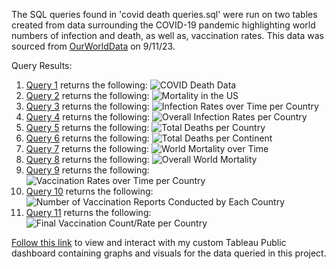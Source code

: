 The SQL queries found in 'covid death queries.sql' were run on two tables created from data surrounding the COVID-19 pandemic highlighting world numbers of infection and death, as well as, vaccination rates. This data was sourced from [OurWorldData](https://ourworldindata.org/covid-deaths) on 9/11/23.

Query Results:

1. [Query 1](https://github.com/levijsouder/SQL_COVID_Queries/blob/0cce256e2bed420fcb36ecc4b387b2a661ffe48c/covid%20death%20queries.sql#L12C1-L20C13) returns the following: ![COVID Death Data](https://github.com/levijsouder/SQL_COVID_Queries/blob/main/Query%20for%20COVID%20Death%20Data.png)
2. [Query 2](https://github.com/levijsouder/SQL_COVID_Queries/blob/0cce256e2bed420fcb36ecc4b387b2a661ffe48c/covid%20death%20queries.sql#L27C1-L35C13) returns the following: ![Mortality in the US](https://github.com/levijsouder/SQL_COVID_Queries/blob/main/Mortality-US.png)
3. [Query 3](https://github.com/levijsouder/SQL_COVID_Queries/blob/0cce256e2bed420fcb36ecc4b387b2a661ffe48c/covid%20death%20queries.sql#L41C1-L49C13) returns the following: ![Infection Rates over Time per Country](https://github.com/levijsouder/SQL_COVID_Queries/blob/main/Daily%20Infection%20Rate%20-%20Country.png)
4. [Query 4](https://github.com/levijsouder/SQL_COVID_Queries/blob/0cce256e2bed420fcb36ecc4b387b2a661ffe48c/covid%20death%20queries.sql#L54C1-L61C29) returns the following: ![Overall Infection Rates per Country](https://github.com/levijsouder/SQL_COVID_Queries/blob/main/MaxInfection%20Rate%20per%20Country.png)
5. [Query 5](https://github.com/levijsouder/SQL_COVID_Queries/blob/0cce256e2bed420fcb36ecc4b387b2a661ffe48c/covid%20death%20queries.sql#L66C1-L72C28) returns the following: ![Total Deaths per Country](https://github.com/levijsouder/SQL_COVID_Queries/blob/main/Country%20-%20Total%20Death.png)
6. [Query 6](https://github.com/levijsouder/SQL_COVID_Queries/blob/0cce256e2bed420fcb36ecc4b387b2a661ffe48c/covid%20death%20queries.sql#L78C1-L84C28) returns the following: ![Total Deaths per Continent](https://github.com/levijsouder/SQL_COVID_Queries/blob/main/Contintent%20-%20Death%20Count.png)
7. [Query 7](https://github.com/levijsouder/SQL_COVID_Queries/blob/0cce256e2bed420fcb36ecc4b387b2a661ffe48c/covid%20death%20queries.sql#L89C1-L98C11) returns the following: ![World Mortality over Time](https://github.com/levijsouder/SQL_COVID_Queries/blob/main/World%20Mortality%20by%20Date.png)
8. [Query 8](https://github.com/levijsouder/SQL_COVID_Queries/blob/0cce256e2bed420fcb36ecc4b387b2a661ffe48c/covid%20death%20queries.sql#L103C1-L109C27) returns the following: ![Overall World Mortality](https://github.com/levijsouder/SQL_COVID_Queries/blob/main/Overall%20World%20Mortality.png)
9. [Query 9](https://github.com/levijsouder/SQL_COVID_Queries/blob/0cce256e2bed420fcb36ecc4b387b2a661ffe48c/covid%20death%20queries.sql#L116C1-L133C35) returns the following: ![Vaccination Rates over Time per Country](https://github.com/levijsouder/SQL_COVID_Queries/blob/main/Vaccine%20Rates%20over%20time.png)
10. [Query 10](https://github.com/levijsouder/SQL_COVID_Queries/blob/0cce256e2bed420fcb36ecc4b387b2a661ffe48c/covid%20death%20queries.sql#L138C1-L157C16) returns the following: ![Number of Vaccination Reports Conducted by Each Country](https://github.com/levijsouder/SQL_COVID_Queries/blob/main/Days%20Reported%20Count%20per%20country.png)
11. [Query 11](https://github.com/levijsouder/SQL_COVID_Queries/blob/0cce256e2bed420fcb36ecc4b387b2a661ffe48c/covid%20death%20queries.sql#L163C1-L183C17) returns the following: ![Final Vaccination Count/Rate per Country](https://github.com/levijsouder/SQL_COVID_Queries/blob/main/Final%20Vax%20count-rate%20per%20country.png)

[Follow this link](https://public.tableau.com/app/profile/levi.souder/viz/COVID-Data-Dashboard/Dashboard1?publish=yes) to view and interact with my custom Tableau Public dashboard containing graphs and visuals for the data queried in this project.

